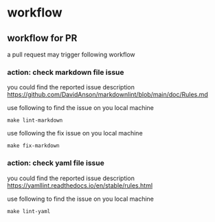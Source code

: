 # workflow

## workflow for PR

a pull request may trigger following workflow

### action: check markdown file issue 

you could find the reported issue description <https://github.com/DavidAnson/markdownlint/blob/main/doc/Rules.md>

use following to find the issue on you local machine
```
make lint-markdown
```

use following the fix issue on you local machine
```
make fix-markdown
```

### action: check yaml file issue 

you could find the reported issue description <https://yamllint.readthedocs.io/en/stable/rules.html>

use following to find the issue on you local machine
```
make lint-yaml
```
